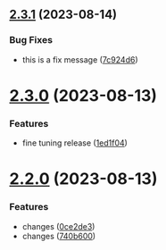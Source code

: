 ## [2.3.1](https://github.com/nevengjoreski/test-actions/compare/v2.3.0...v2.3.1) (2023-08-14)


### Bug Fixes

* this is a fix message ([7c924d6](https://github.com/nevengjoreski/test-actions/commit/7c924d6f28b6134aeb9ffe471a3a5bd8cc65c672))

# [2.3.0](https://github.com/nevengjoreski/test-actions/compare/v2.2.0...v2.3.0) (2023-08-13)


### Features

* fine tuning release ([1ed1f04](https://github.com/nevengjoreski/test-actions/commit/1ed1f040c0a6fec7355a3d0382ae9a5b0360d050))

# [2.2.0](https://github.com/nevengjoreski/test-actions/compare/v2.1.0...v2.2.0) (2023-08-13)


### Features

* changes ([0ce2de3](https://github.com/nevengjoreski/test-actions/commit/0ce2de31feaafeec6f7d52a3e74d9071f1aec059))
* changes ([740b600](https://github.com/nevengjoreski/test-actions/commit/740b6000db8a2423d841e29615b056afc6cc40d7))
